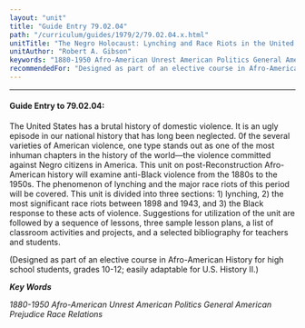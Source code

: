 ```yaml
---
layout: "unit"
title: "Guide Entry 79.02.04"
path: "/curriculum/guides/1979/2/79.02.04.x.html"
unitTitle: "The Negro Holocaust: Lynching and Race Riots in the United States 1880-1950"
unitAuthor: "Robert A. Gibson"
keywords: "1880-1950 Afro-American Unrest American Politics General American Prejudice Race Relations"
recommendedFor: "Designed as part of an elective course in Afro-American History for high school students, grades 10-12; easily adaptable for U.S.  History II."
---
```

<body>
<hr/>
<h4>
Guide Entry to 79.02.04:
</h4>
The United States has a brutal history of domestic violence.  It is an ugly episode in our national history that has long been neglected.  0f the several varieties of American violence, one type stands out as one of the most inhuman chapters in the history of the world—the violence committed against Negro citizens in America.  This unit on post-Reconstruction Afro-American history will examine anti-Black violence from the 1880s to the 1950s.  The phenomenon of lynching and the major race riots of this period will be covered.  This unit is divided into three sections: 1) lynching, 2) the most significant race riots between 1898 and 1943, and 3) the Black response to these acts of violence.  Suggestions for utilization of the unit are followed by a sequence of lessons, three sample lesson plans, a list of classroom activities and projects, and a selected bibliography for teachers and students.
<p>
(Designed as part of an elective course in Afro-American History for high school students, grades 10-12; easily adaptable for U.S.  History II.)
</p>
<p>
<b>
<i>
Key Words
</i>
</b>
<br/>
</p>
<p>
<i>
1880-1950 Afro-American Unrest American Politics General American Prejudice Race Relations
</i>
</p>
</body>